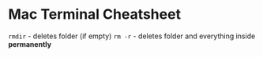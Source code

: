 # Mac Terminal Cheatsheet

`rmdir` - deletes folder (if empty)
`rm -r` - deletes folder and everything inside **permanently**

